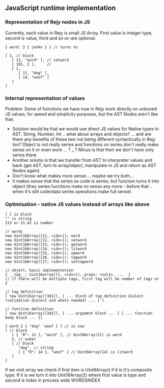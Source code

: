 ## JavaScript runtime implementation

### Representation of Rejy nodes in JS

Currently, each value in Rejy is small JS Array. First value is integer type, second is value, third and so on are optional.
```
{ word: 2 { janko } } // turns to

[ 1, // block
   [ 13, "word" ], // setword
   [ 101, 2 ],     // 
   [ 1,
      [ 11, "dog" ],
      [ 14, "woof" ]
   ]
]
```

### Internal representation of values

Problem: Some of functions we have now in Rejy work directly on unboxed JS values, for speed and simplicity purposes, but the AST Nodes aren't like that. 
* Solution would be that we would use direct JS values for Native types in AST. String, Number, Int .. what about arrays and objects? ... and are there any benefits of these two not being different syntactically in Rejy too? Object is not really series and functions on series don't really make sense on it or even work ... ? _ ? Minus is that then we don't have only series there
* Another solutio is that we transfer from AST to interpreter values and back (get AST, turn to array/object, manipulate in JS and return as AST Nodes again)
* Don't know what makes more sense ... maybe we try both... 
* It makes sense that the series as code is series, but  function turns it into object (they series functions make no sense any more - before that .. when it's still code/data series operations make full sense)

### Optimisation - native JS values instead of arrays like above
```
[ ] is block
"" is string
213 or 21.42 is number

// words
new Uint16Array([11, <idx>]); word
new Uint16Array([12, <idx>]); setword 
new Uint16Array([13, <idx>]); getword
new Uint16Array([14, <idx>]); litword
new Uint16Array([15, <idx>]); opword
new Uint16Array([16, <idx>]); tagword
new Uint16Array([17, <idx>]); settagword

// object, basic implementation
{ __tag__: Uint16array([1, <idx>]), prop1: <val1>, ...  } 
// if there will be multiple tags, first tag will be number of tags or 2

// tag definition
[ new Uint16array([101]), [ ... block of tag definition dialect (validation dialect and whats needed) ... ] ]

// function definition
[ new Uint16array([102]), [ ... argument block ... ] [ ... function body block ... ]]
```

```
{ word 2 { "dog" 'woof } } // is now 
[ // block
   [ { "0": 11 }, "word" ], // Uint8Array(11) is word
   2, // nuber
   [ // block
      "dog", // string
      [ { "0": 14 }, "woof" ] // Uint8Array(14) is litword
   ]
]
```
if we visit array we check if first item is Uint8Array() if it is it's composite type. If it is we turn it into Uint16Array(2) where first value is type and second is index in process wide WORDSINDEX
